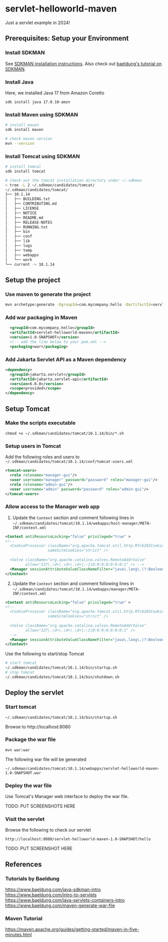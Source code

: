 # servlet-helloworld-maven
Just a servlet example in 2024!

## Prerequisites: Setup your Environment
### Install SDKMAN
See [SDKMAN installation instructions](https://sdkman.io/install). Also check out [baeldung's tutorial on SDKMAN](https://www.baeldung.com/java-sdkman-intro).

### Install Java
Here, we installed Java 17 from Amazon Coretto
```
sdk install java 17.0.10-amzn
```

### Install Maven using SDKMAN
```bash
# install maven
sdk install maven

# check maven version
mvn --version
```

### Install Tomcat using SDKMAN
```bash
# install tomcal
sdk install tomcat

# check out the tomcat installation directory under ~/.sdkman
~ tree -L 2 ~/.sdkman/candidates/tomcat/
~/.sdkman/candidates/tomcat/
├── 10.1.14
│   ├── BUILDING.txt
│   ├── CONTRIBUTING.md
│   ├── LICENSE
│   ├── NOTICE
│   ├── README.md
│   ├── RELEASE-NOTES
│   ├── RUNNING.txt
│   ├── bin
│   ├── conf
│   ├── lib
│   ├── logs
│   ├── temp
│   ├── webapps
│   └── work
└── current -> 10.1.14
```

## Setup the project
### Use maven to generate the project
```bash
mvn archetype:generate -DgroupId=com.mycompany.hello -DartifactId=servlet-helloworld-maven -DarchetypeArtifactId=maven-archetype-quickstart -DarchetypeVersion=1.4 -DinteractiveMode=false
```
### Add war packaging in Maven
```xml
  <groupId>com.mycompany.hello</groupId>
  <artifactId>servlet-helloworld-maven</artifactId>
  <version>1.0-SNAPSHOT</version>
  <!-- add the line below to your pom.xml -->
  <packaging>war</packaging>
```
### Add Jakarta Servlet API as a Maven dependency
```xml
<dependency>
  <groupId>jakarta.servlet</groupId>
  <artifactId>jakarta.servlet-api</artifactId>
  <version>6.0.0</version>
  <scope>provided</scope>
</dependency>
```

## Setup Tomcat
### Make the scripts executable
```
chmod +x ~/.sdkman/candidates/tomcat/10.1.14/bin/*.sh
```
### Setup users in Tomcat
Add the following roles and users to `~/.sdkman/candidates/tomcat/10.1.14/conf/tomcat-users.xml`
```xml
<tomcat-users>
  <role rolename="manager-gui"/>
  <user username="manager" password="password" roles="manager-gui"/>
  <role rolename="admin-gui"/>
  <user username="admin" password="password" roles="admin-gui"/>
</tomcat-users>
```
### Allow access to the Manager web app
1. Update the `Context` section and comment following lines in `~/.sdkman/candidates/tomcat/10.1.14/webapps/host-manager/META-INF/context.xml`
```xml
<Context antiResourceLocking="false" privileged="true" >
<!--
  <CookieProcessor className="org.apache.tomcat.util.http.Rfc6265CookieProcessor"
                   sameSiteCookies="strict" />
  
  <Valve className="org.apache.catalina.valves.RemoteAddrValve"
         allow="127\.\d+\.\d+\.\d+|::1|0:0:0:0:0:0:0:1" /> -->
  <Manager sessionAttributeValueClassNameFilter="java\.lang\.(?:Boolean|Integer|Long|Number|String)|org\.apache\.catalina\.filters\.CsrfPreventionFilter\$LruCache(?:\$1)?|java\.util\.(?:Linked)?HashMap"/>
</Context>
```
2. Update the `Context` section and comment following lines in `~/.sdkman/candidates/tomcat/10.1.14/webapps/manager/META-INF/context.xml`
```xml
<Context antiResourceLocking="false" privileged="true" >
<!--
  <CookieProcessor className="org.apache.tomcat.util.http.Rfc6265CookieProcessor"
                   sameSiteCookies="strict" />
  
  <Valve className="org.apache.catalina.valves.RemoteAddrValve"
         allow="127\.\d+\.\d+\.\d+|::1|0:0:0:0:0:0:0:1" />
  -->
  <Manager sessionAttributeValueClassNameFilter="java\.lang\.(?:Boolean|Integer|Long|Number|String)|org\.apache\.catalina\.filters\.CsrfPreventionFilter\$LruCache(?:\$1)?|java\.util\.(?:Linked)?HashMap"/>
</Context>
```
Use the following to start/stop Tomcat
```bash
# start tomcat
~/.sdkman/candidates/tomcat/10.1.14/bin/startup.sh
# stop tomcat
~/.sdkman/candidates/tomcat/10.1.14/bin/shutdown.sh
```
## Deploy the servlet
### Start tomcat
```
~/.sdkman/candidates/tomcat/10.1.14/bin/startup.sh
```
Browse to http://localhost:8080

### Package the war file
```
mvn war:war
```
The following war file will be generated
```
~/.sdkman/candidates/tomcat/10.1.14/webapps/servlet-helloworld-maven-1.0-SNAPSHOT.war
```
### Deploy the war file

Use Tomcat's Manager web interface to deploy the war file.

TODO: PUT SCREENSHOTS HERE

### Visit the servlet
Browse the following to check our servlet
```
http://localhost:8080/servlet-helloworld-maven-1.0-SNAPSHOT/hello
```
TODO: PUT SCREENSHOT HERE

## References
### Tutorials by Baeldung
https://www.baeldung.com/java-sdkman-intro
https://www.baeldung.com/intro-to-servlets
https://www.baeldung.com/java-servlets-containers-intro
https://www.baeldung.com/maven-generate-war-file

### Maven Tutorial
https://maven.apache.org/guides/getting-started/maven-in-five-minutes.html